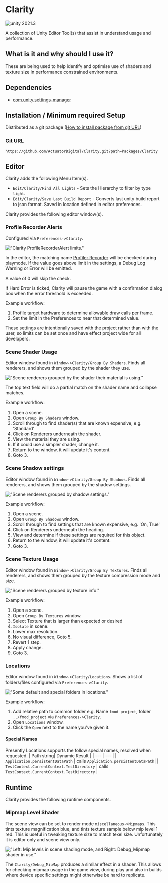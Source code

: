 # Clarity

<img src="https://img.shields.io/badge/unity-2021.3-green.svg?style=flat-square" alt="unity 2021.3">

A collection of Unity Editor Tool(s) that assist in understand usage and performance.

## What is it and why should I use it?

These are being used to help identify and optimise use of shaders and texture size in performance constrained environments.

## Dependencies

- [com.unity.settings-manager](https://docs.unity3d.com/Packages/com.unity.settings-manager@2.0/manual/index.html)

## Installation / Minimum required Setup

Distributed as a git package ([How to install package from git URL](https://docs.unity3d.com/Manual/upm-ui-giturl.html))

### Git URL

```
https://github.com/ActuatorDigital/Clarity.git?path=Packages/Clarity
```

## Editor

Clarity adds the following Menu Item(s).

- `Edit/Clarity/Find All Lights` - Sets the Hierarchy to filter by type `light`.
- `Edit/Clarity/Save Last Build Report` - Converts last unity build report to json format. Saved in location defined in editor preferences.

Clarity provides the following editor window(s).

### Profile Recorder Alerts

Configured via `Preferences->Clarity`.

!["Clarity ProfileRecorderAlert limits."](img/profilerecorderprefs.png?raw=true "Clarity ProfileRecorderAlert limits.")

In the editor, the matching name [Profiler Recorder](https://docs.unity3d.com/ScriptReference/Unity.Profiling.ProfilerRecorder.html) will be checked during playmode. If the value goes above limit in the settings, a Debug Log Warning or Error will be emitted.

A value of 0 will skip the check.

If Hard Error is ticked, Clarity will pause the game with a confirmation dialog box when the error threshold is exceeded.

Example workflow:

1. Profile target hardware to determine allowable draw calls per frame.
2. Set the limit in the Preferences to near that determined value.

These settings are intentionally saved with the project rather than with the user, so limits can be set once and have effect project wide for all developers.

### Scene Shader Usage

Editor window found in `Window->Clarity/Group By Shaders`. Finds all renderers, and shows them grouped by the shader they use.

!["Scene renderers grouped by the shader their material is using."](img/groupbyshaderwindow.png?raw=true "Scene renderers grouped by the shader their material is using.")

The top text field will do a partial match on the shader name and collapse matches.

Example workflow:

1. Open a scene.
2. Open `Group By Shaders` window.
3. Scroll through to find shader(s) that are known expensive, e.g. 'Standard'
4. Click on Renderers underneath the shader.
5. View the material they are using.
6. If it could use a simpler shader, change it.
7. Return to the window, it will update it's content.
8. Goto 3.

### Scene Shadow settings

Editor window found in `Window->Clarity/Group By Shadows`. Finds all renderers, and shows them grouped by the shadow settings.

!["Scene renderers grouped by shadow settings."](img/groupbyshadowswindow.png?raw=true "Scene renderers grouped by shadow settings.")

Example workflow:

1. Open a scene.
2. Open `Group By Shadows` window.
3. Scroll through to find settings that are known expensive, e.g. 'On, True'
4. Click on Renderers underneath the heading.
5. View and determine if these settings are required for this object.
6. Return to the window, it will update it's content.
7. Goto 3.

### Scene Texture Usage

Editor window found in `Window->Clarity/Group By Textures`. Finds all renderers, and shows them grouped by the texture compression mode and size.

!["Scene renderers grouped by texture info."](img/groupbytextureswindow.png?raw=true "Scene renderers grouped by texture info.")

Example workflow:

1. Open a scene.
2. Open `Group By Textures` window.
3. Select Texture that is larger than expected or desired
4. `Isolate` in scene.
5. Lower max resolution.
6. No visual difference, Goto 5.
7. Revert 1 step.
8. Apply change.
9. Goto 3.

### Locations

Editor window found in `Window->Clarity/Locations`. Shows a list of folders/files configured via `Preferences->Clarity`.

!["Some default and special folders in locations."](img/locations.png?raw=true "Some default and special folders in locations.")

Example workflow:

1. Add relative path to common folder e.g. Name `fmod project`, folder `../fmod_project` via `Preferences->Clarity`.
2. Open `Locations` window.
3. Click the `Open` next to the name you've given it.

#### Special Names

Presently Locations supports the follow special names, resolved when requested.
| Path string| Dynamic Result |
| --- | --- |
| `Application.persistentDataPath` | calls `Application.persistentDataPath`|
| `TestContext.CurrentContext.TestDirectory` | calls `TestContext.CurrentContext.TestDirectory` |

## Runtime

Clarity provides the following runtime components.

### Mipmap Level Shader

The scene view can be set to render mode `miscellaneous->Mipmaps`. This tints texture magnification blue, and tints texture sample below mip level 1 red. This is useful in tweaking texture size to match texel size. Unfortunately it is editor only and scene view only.

!["Left: Mip levels in scene shading mode, and Right: Debug_Mipmap shader in use."](img/debugmiplevelshader.png?raw=true "Comparison between scene mip mode and runtime shader effect.")

The `Clarity/Debug_MipMap` produces a similar effect in a shader. This allows for checking mipmap usage in the game view, during play and also in builds where device specific settings might otherwise be hard to replicate.
